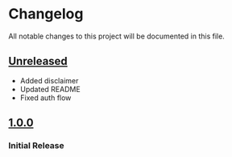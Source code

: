 # Changelog

All notable changes to this project will be documented in this file.

## [Unreleased]

- Added disclaimer
- Updated README
- Fixed auth flow

## [1.0.0]

### Initial Release

[Unreleased]: https://github.com/joeyagreco/pythontextnow/compare/v1.0.0...HEAD

[1.0.0]: https://github.com/joeyagreco/pythontextnow/releases/tag/v1.0.0